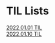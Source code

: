 # TIL Lists

[2022.01.01 TIL](https://github.com/EastFlovv/2022_TIL/blob/master/TIL/2022.01.01.md)  
[2022.01.10 TIL](https://github.com/EastFlovv/2022_TIL/blob/master/TIL/2022.01.10.md)